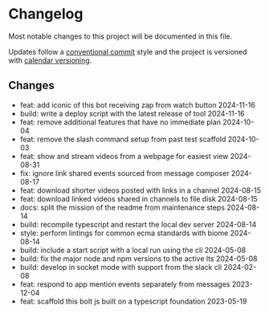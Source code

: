 # Changelog

Most notable changes to this project will be documented in this file.

Updates follow a [conventional commit][commits] style and the project is
versioned with [calendar versioning][calver].

## Changes

- feat: add iconic of this bot receiving zap from watch button 2024-11-16
- build: write a deploy script with the latest release of tool 2024-11-16
- feat: remove additional features that have no immediate plan 2024-10-04
- feat: remove the slash command setup from past test scaffold 2024-10-03
- feat: show and stream videos from a webpage for easiest view 2024-08-31
- fix: ignore link shared events sourced from message composer 2024-08-17
- feat: download shorter videos posted with links in a channel 2024-08-15
- feat: download linked videos shared in channels to file disk 2024-08-15
- docs: split the mission of the readme from maintenance steps 2024-08-14
- build: recompile typescript and restart the local dev server 2024-08-14
- style: perform lintings for common ecma standards with biome 2024-08-14
- build: include a start script with a local run using the cli 2024-05-08
- build: fix the major node and npm versions to the active lts 2024-05-08
- build: develop in socket mode with support from the slack cli 2024-02-08
- feat: respond to app mention events separately from messages 2023-12-04
- feat: scaffold this bolt js built on a typescript foundation 2023-05-19

[commits]: https://www.conventionalcommits.org/en/v1.0.0/
[calver]: https://calver.org
